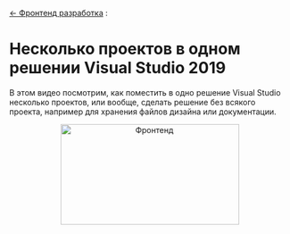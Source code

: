 ﻿[← Фронтенд разработка](/README.md)  :

# Несколько проектов в одном решении Visual Studio 2019

В этом видео посмотрим, как поместить в одно решение Visual Studio несколько проектов, или вообще, сделать решение без всякого проекта, например для хранения файлов дизайна или документации.

<p align="center">
   <a  href="https://youtu.be/VIN-lN0X1ys" target="_blank" title="Инструменты" >
       <img src="https://img.youtube.com/vi/VIN-lN0X1ys/mqdefault.jpg" width="320" height="180" alt="Фронтенд">
   </a>
</p>


